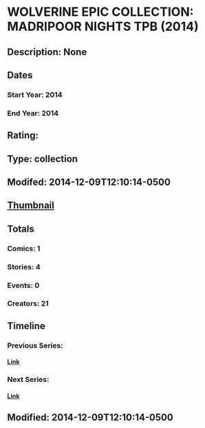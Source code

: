 # WOLVERINE EPIC COLLECTION: MADRIPOOR NIGHTS TPB (2014)
## Description: None
## Dates
### Start Year: 2014
### End Year: 2014
## Rating: 
## Type: collection
## Modifed: 2014-12-09T12:10:14-0500
## [Thumbnail](http://i.annihil.us/u/prod/marvel/i/mg/b/40/image_not_available.jpg)
## Totals
### Comics: 1
### Stories: 4
### Events: 0
### Creators: 21
## Timeline
### Previous Series: 
#### [Link]()
### Next Series: 
#### [Link]()
## Modified: 2014-12-09T12:10:14-0500